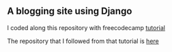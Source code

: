## A blogging site using Django
I coded along this repository with freecodecamp [tutorial](https://youtu.be/jBzwzrDvZ18)

The repository that I followed from that tutorial is [here](https://github.com/tomitokko/django-blog)
